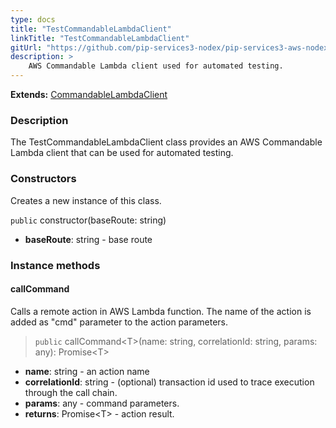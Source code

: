 ```yaml
---
type: docs
title: "TestCommandableLambdaClient"
linkTitle: "TestCommandableLambdaClient"
gitUrl: "https://github.com/pip-services3-nodex/pip-services3-aws-nodex"
description: >
    AWS Commandable Lambda client used for automated testing.
---
```


**Extends:** [CommandableLambdaClient](../../clients/commandable_lambda_client)

### Description

The TestCommandableLambdaClient class provides an AWS Commandable Lambda client that can be used for automated testing.

### Constructors
Creates a new instance of this class.

`public` constructor(baseRoute: string)

- **baseRoute**: string - base route

### Instance methods

#### callCommand
Calls a remote action in AWS Lambda function.
The name of the action is added as "cmd" parameter
to the action parameters. 

> `public` callCommand\<T\>(name: string, correlationId: string, params: any): Promise\<T\>

- **name**: string - an action name
- **correlationId**: string - (optional) transaction id used to trace execution through the call chain.
- **params**: any - command parameters.
- **returns**: Promise\<T\> - action result.

